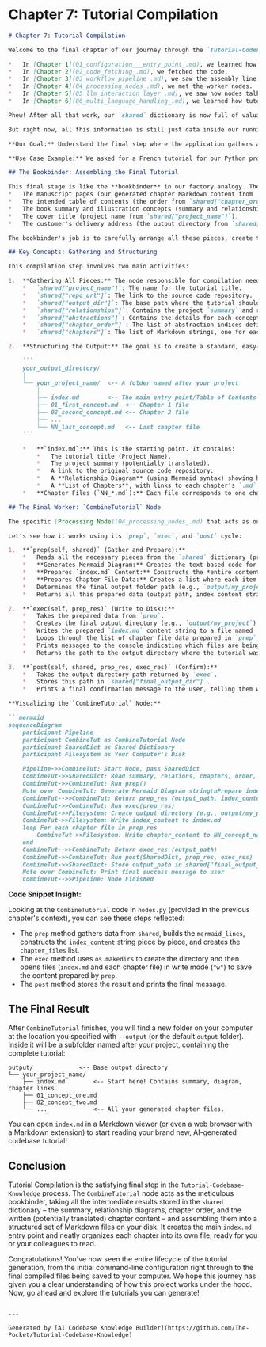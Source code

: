 # Chapter 7: Tutorial Compilation


```markdown
# Chapter 7: Tutorial Compilation

Welcome to the final chapter of our journey through the `Tutorial-Codebase-Knowledge` project! We've come a long way:

*   In [Chapter 1](01_configuration___entry_point_.md), we learned how to give instructions.
*   In [Chapter 2](02_code_fetching_.md), we fetched the code.
*   In [Chapter 3](03_workflow_pipeline_.md), we saw the assembly line sequence.
*   In [Chapter 4](04_processing_nodes_.md), we met the worker nodes.
*   In [Chapter 5](05_llm_interaction_layer_.md), we saw how nodes talk to AI.
*   In [Chapter 6](06_multi_language_handling_.md), we learned how tutorials can be generated in different languages.

Phew! After all that work, our `shared` dictionary is now full of valuable information: the project summary, details about how concepts relate, the best order to explain them, and the actual written content for each chapter (potentially even translated into your chosen language!).

But right now, all this information is still just data inside our running program. It's like having all the written pages, illustrations, and cover text for a book, but they're just lying in separate piles. How do we turn this into a finished book that someone can actually read?

**Our Goal:** Understand the final step where the application gathers all the generated content and structures it into the final tutorial format, creating the main `index.md` file and writing each chapter into its own file in your chosen output folder.

**Use Case Example:** We asked for a French tutorial for our Python project, saved in `my_python_tutorial`. The previous steps generated a French summary, French chapter titles, French relationship labels, and French Markdown content for each chapter. How does the tool now create the `my_python_tutorial` folder with an `index.md` linking to files like `01_traitement_des_requetes.md` and `02_optimisation_des_requetes.md`, all containing the correct French content?

## The Bookbinder: Assembling the Final Tutorial

This final stage is like the **bookbinder** in our factory analogy. The bookbinder receives:
*   The manuscript pages (our generated chapter Markdown content from `shared["chapters"]`).
*   The intended table of contents (the order from `shared["chapter_order"]`).
*   The book summary and illustration concepts (summary and relationship data from `shared["relationships"]`).
*   The cover title (project name from `shared["project_name"]`).
*   The customer's delivery address (the output directory from `shared["output_dir"]`).

The bookbinder's job is to carefully arrange all these pieces, create the main table of contents page (`index.md`) with links and maybe a diagram, and then bind everything into the final structure, placing the finished book (the tutorial files) at the delivery address (the output folder).

## Key Concepts: Gathering and Structuring

This compilation step involves two main activities:

1.  **Gathering All Pieces:** The node responsible for compilation needs access to almost everything generated during the process, primarily reading from the `shared` dictionary:
    *   `shared["project_name"]`: The name for the tutorial title.
    *   `shared["repo_url"]`: The link to the source code repository.
    *   `shared["output_dir"]`: The base path where the tutorial should be saved.
    *   `shared["relationships"]`: Contains the project `summary` and relationship `details` (including potentially translated labels).
    *   `shared["abstractions"]`: Contains the details for each concept, including potentially translated `name` and `description`.
    *   `shared["chapter_order"]`: The list of abstraction indices defining the chapter sequence.
    *   `shared["chapters"]`: The list of Markdown strings, one for each chapter's content (potentially translated).

2.  **Structuring the Output:** The goal is to create a standard, easy-to-navigate tutorial structure on your computer's disk, typically looking like this:

    ```
    your_output_directory/
    │
    └── your_project_name/  <-- A folder named after your project
        │
        ├── index.md        <-- The main entry point/Table of Contents
        ├── 01_first_concept.md  <-- Chapter 1 file
        ├── 02_second_concept.md <-- Chapter 2 file
        ├── ...
        └── NN_last_concept.md   <-- Last chapter file
    ```

    *   **`index.md`:** This is the starting point. It contains:
        *   The tutorial title (Project Name).
        *   The project summary (potentially translated).
        *   A link to the original source code repository.
        *   A **Relationship Diagram** (using Mermaid syntax) showing how the main concepts connect, using the potentially translated names and labels.
        *   A **List of Chapters**, with links to each chapter's `.md` file, using the potentially translated chapter titles.
    *   **Chapter Files (`NN_*.md`):** Each file corresponds to one chapter from `shared["chapters"]`. The filename is generated based on the chapter number and a "sanitized" version of the potentially translated chapter title (e.g., "Traitement des requêtes" becomes `traitement_des_requetes`). Each file contains the Markdown content generated by the `WriteChapters` node, plus a small footer attributing the generation tool.

## The Final Worker: `CombineTutorial` Node

The specific [Processing Node](04_processing_nodes_.md) that acts as our bookbinder is called `CombineTutorial`. It's the very last node in our [Workflow Pipeline](03_workflow_pipeline_.md).

Let's see how it works using its `prep`, `exec`, and `post` cycle:

1.  **`prep(self, shared)` (Gather and Prepare):**
    *   Reads all the necessary pieces from the `shared` dictionary (project name, summary, relationships, abstractions, chapter order, chapter content, output directory, repo URL).
    *   **Generates Mermaid Diagram:** Creates the text-based code for the relationship diagram (`flowchart TD...`) using the abstraction names (potentially translated) as nodes and relationship details (potentially translated labels) as edges.
    *   **Prepares `index.md` Content:** Constructs the *entire content* for the `index.md` file as a single string. This includes the title, summary, repo link, the generated Mermaid diagram code block, and the list of chapter links. The links are created using the `chapter_order`, the potentially translated abstraction `name` for the link text, and the carefully generated safe filename for the link target.
    *   **Prepares Chapter File Data:** Creates a list where each item represents a chapter file to be written. Each item contains the final `filename` (e.g., `01_introduction.md`) and the corresponding chapter `content` string (taken from `shared["chapters"]`, potentially with a footer added).
    *   Determines the final output folder path (e.g., `output/my_project`).
    *   Returns all this prepared data (output path, index content string, list of chapter file data) ready for writing.

2.  **`exec(self, prep_res)` (Write to Disk):**
    *   Takes the prepared data from `prep`.
    *   Creates the final output directory (e.g., `output/my_project`) if it doesn't exist.
    *   Writes the prepared `index.md` content string to a file named `index.md` inside the output directory.
    *   Loops through the list of chapter file data prepared in `prep`. For each item, it writes the chapter `content` string to a file with the specified `filename` inside the output directory.
    *   Prints messages to the console indicating which files are being written.
    *   Returns the path to the output directory where the tutorial was saved.

3.  **`post(self, shared, prep_res, exec_res)` (Confirm):**
    *   Takes the output directory path returned by `exec`.
    *   Stores this path in `shared["final_output_dir"]`.
    *   Prints a final confirmation message to the user, telling them where to find the generated tutorial files.

**Visualizing the `CombineTutorial` Node:**

```mermaid
sequenceDiagram
    participant Pipeline
    participant CombineTut as CombineTutorial Node
    participant SharedDict as Shared Dictionary
    participant Filesystem as Your Computer's Disk

    Pipeline->>CombineTut: Start Node, pass SharedDict
    CombineTut->>SharedDict: Read summary, relations, chapters, order, names, config (output_dir, etc.)
    CombineTut->>CombineTut: Run prep()
    Note over CombineTut: Generate Mermaid Diagram string\nPrepare index.md content string\nPrepare list of {filename, content} for chapters
    CombineTut-->>CombineTut: Return prep_res {output_path, index_content, chapter_files}
    CombineTut->>CombineTut: Run exec(prep_res)
    CombineTut->>Filesystem: Create output directory (e.g., output/my_project/)
    CombineTut->>Filesystem: Write index_content to index.md
    loop For each chapter file in prep_res
        CombineTut->>Filesystem: Write chapter_content to NN_concept_name.md
    end
    CombineTut-->>CombineTut: Return exec_res (output_path)
    CombineTut->>CombineTut: Run post(SharedDict, prep_res, exec_res)
    CombineTut->>SharedDict: Store output_path in shared["final_output_dir"]
    Note over CombineTut: Print final success message to user
    CombineTut-->>Pipeline: Node Finished
```

**Code Snippet Insight:**

Looking at the `CombineTutorial` code in `nodes.py` (provided in the previous chapter's context), you can see these steps reflected:
*   The `prep` method gathers data from `shared`, builds the `mermaid_lines`, constructs the `index_content` string piece by piece, and creates the `chapter_files` list.
*   The `exec` method uses `os.makedirs` to create the directory and then opens files (`index.md` and each chapter file) in write mode (`"w"`) to save the content prepared by `prep`.
*   The `post` method stores the result and prints the final message.

## The Final Result

After `CombineTutorial` finishes, you will find a new folder on your computer at the location you specified with `--output` (or the default `output` folder). Inside it will be a subfolder named after your project, containing the complete tutorial:

```
output/             <-- Base output directory
└── your_project_name/
    ├── index.md        <-- Start here! Contains summary, diagram, chapter links.
    ├── 01_concept_one.md
    ├── 02_concept_two.md
    └── ...             <-- All your generated chapter files.
```

You can open `index.md` in a Markdown viewer (or even a web browser with a Markdown extension) to start reading your brand new, AI-generated codebase tutorial!

## Conclusion

Tutorial Compilation is the satisfying final step in the `Tutorial-Codebase-Knowledge` process. The `CombineTutorial` node acts as the meticulous bookbinder, taking all the intermediate results stored in the `shared` dictionary – the summary, relationship diagrams, chapter order, and the written (potentially translated) chapter content – and assembling them into a structured set of Markdown files on your disk. It creates the main `index.md` entry point and neatly organizes each chapter into its own file, ready for you or your colleagues to read.

Congratulations! You've now seen the entire lifecycle of the tutorial generation, from the initial command-line configuration right through to the final compiled files being saved to your computer. We hope this journey has given you a clear understanding of how this project works under the hood. Now, go ahead and explore the tutorials you can generate!
```

---

Generated by [AI Codebase Knowledge Builder](https://github.com/The-Pocket/Tutorial-Codebase-Knowledge)